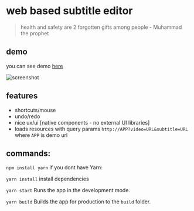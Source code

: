 # web based subtitle editor

> health and safety are 2 forgotten gifts among people - Muhammad the prophet 

## demo
you can see demo [here](https://hamidb80.github.io/subtitle-editor/)

![screenshot](./src/assets/screenshot.png)

## features
* shortcuts/mouse
* undo/redo
* nice ux/ui [native components - no external UI libraries]
* loads resources with query params `http://APP?video=URL&subtitle=URL` where `APP` is demo url

## commands:
`npm install yarn`
if you dont have Yarn:

`yarn install`
install dependencies

`yarn start`
Runs the app in the development mode.

`yarn build`
Builds the app for production to the `build` folder.
